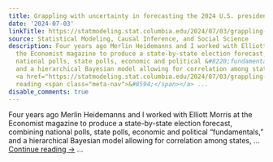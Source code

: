 ```yaml
---
title: Grappling with uncertainty in forecasting the 2024 U.S. presidential election
date: '2024-07-03'
linkTitle: https://statmodeling.stat.columbia.edu/2024/07/03/grappling-with-uncertainty-in-forecasting-the-2024-u-s-presidential-election/
source: Statistical Modeling, Causal Inference, and Social Science
description: Four years ago Merlin Heidemanns and I worked with Elliott Morris at
  the Economist magazine to produce a state-by-state election forecast, combining
  national polls, state polls, economic and political &#8220;fundamentals,&#8221;
  and a hierarchical Bayesian model allowing for correlation among states, &#8230;
  <a href="https://statmodeling.stat.columbia.edu/2024/07/03/grappling-with-uncertainty-in-forecasting-the-2024-u-s-presidential-election/">Continue
  reading <span class="meta-nav">&#8594;</span></a> ...
disable_comments: true
---
```

Four years ago Merlin Heidemanns and I worked with Elliott Morris at the Economist magazine to produce a state-by-state election forecast, combining national polls, state polls, economic and political &#8220;fundamentals,&#8221; and a hierarchical Bayesian model allowing for correlation among states, &#8230; <a href="https://statmodeling.stat.columbia.edu/2024/07/03/grappling-with-uncertainty-in-forecasting-the-2024-u-s-presidential-election/">Continue reading <span class="meta-nav">&#8594;</span></a> ...